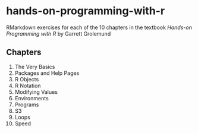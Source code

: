 # hands-on-programming-with-r
RMarkdown exercises for each of the 10 chapters in the textbook *Hands-on Programming with R* by Garrett Grolemund

## Chapters
1. The Very Basics
2. Packages and Help Pages
3. R Objects
4. R Notation
5. Modifying Values
6. Environments
7. Programs
8. S3
9. Loops
10. Speed
